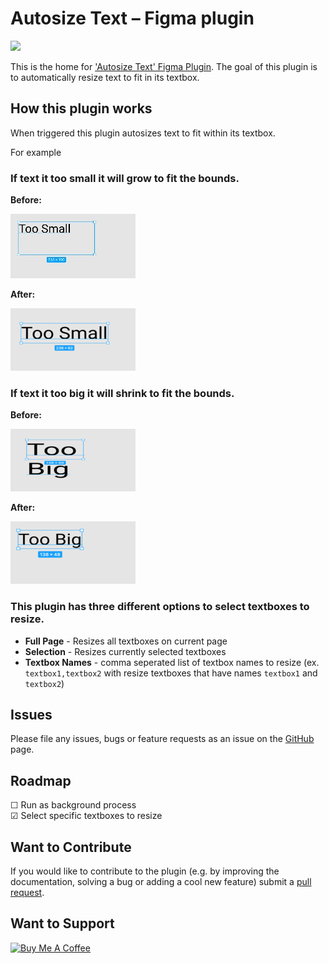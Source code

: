 # Autosize Text – Figma plugin

[![](https://img.shields.io/endpoint?url=https://figma-plugin-badges.vercel.app/api/installs/950454402091975756)](https://www.figma.com/community/plugin/950454402091975756/autosizetext)

This is the home for  ['Autosize Text' Figma Plugin](https://www.figma.com/community/plugin/950454402091975756/autosizetext). The goal of this plugin is to automatically resize text to fit in its textbox.

## How this plugin works

When triggered this plugin autosizes text to fit within its textbox.

For example

### If text it too small it will grow to fit the bounds.

**Before:** 

![small before](images/small_before.jpg?raw=true) 

**After:** 

![small after](images/small_after.png?raw=true)

### If text it too big it will shrink to fit the bounds.


**Before:** 


![large before](images/big_before.png?raw=true)

**After:** 

![large after](images/big_after.png?raw=true)


### This plugin has three different options to select textboxes to resize.

* **Full Page** - Resizes all textboxes on current page
* **Selection** - Resizes currently selected textboxes
* **Textbox Names** - comma seperated list of textbox names to resize (ex. `textbox1,textbox2` with resize textboxes that have names `textbox1` and `textbox2`)


## Issues

Please file any issues, bugs or feature requests as an issue on the [GitHub](https://github.com/anovis/autosizetext/issues) page.

## Roadmap

 &#9744; Run as background process \
 &#9745; Select specific textboxes to resize

## Want to Contribute

If you would like to contribute to the plugin (e.g. by improving the documentation, solving a bug or adding a cool new feature) submit a [pull request](https://github.com/anovis/autosizetext/pulls).

## Want to Support

<!-- markdownlint-disable MD033 -->
<a href="https://www.buymeacoffee.com/austennovis" target="_blank"><img src="https://cdn.buymeacoffee.com/buttons/default-blue.png" alt="Buy Me A Coffee" height="41" width="174"></a>
<!-- markdownlint-disable MD033 -->